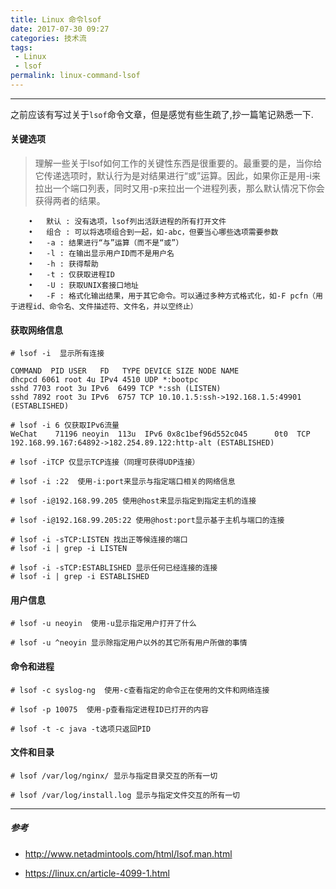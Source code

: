 ```yaml
---
title: Linux 命令lsof
date: 2017-07-30 09:27
categories: 技术流
tags:
 - Linux
 - lsof
permalink: linux-command-lsof
---
```


---

之前应该有写过关于`lsof`命令文章，但是感觉有些生疏了,抄一篇笔记熟悉一下.

#### 关键选项
> 理解一些关于lsof如何工作的关键性东西是很重要的。最重要的是，当你给它传递选项时，默认行为是对结果进行“或”运算。因此，如果你正是用-i来拉出一个端口列表，同时又用-p来拉出一个进程列表，那么默认情况下你会获得两者的结果。

```
	•	默认 : 没有选项，lsof列出活跃进程的所有打开文件
	•	组合 : 可以将选项组合到一起，如-abc，但要当心哪些选项需要参数
	•	-a : 结果进行“与”运算（而不是“或”）
	•	-l : 在输出显示用户ID而不是用户名
	•	-h : 获得帮助
	•	-t : 仅获取进程ID
	•	-U : 获取UNIX套接口地址
	•	-F : 格式化输出结果，用于其它命令。可以通过多种方式格式化，如-F pcfn（用于进程id、命令名、文件描述符、文件名，并以空终止）
```



#### 获取网络信息

```
# lsof -i  显示所有连接
 
COMMAND  PID USER   FD   TYPE DEVICE SIZE NODE NAME
dhcpcd 6061 root 4u IPv4 4510 UDP *:bootpc
sshd 7703 root 3u IPv6  6499 TCP *:ssh (LISTEN)
sshd 7892 root 3u IPv6  6757 TCP 10.10.1.5:ssh->192.168.1.5:49901 (ESTABLISHED)

# lsof -i 6 仅获取IPv6流量
WeChat    71196 neoyin  113u  IPv6 0x8c1bef96d552c045      0t0  TCP 192.168.99.167:64892->182.254.89.122:http-alt (ESTABLISHED)

# lsof -iTCP 仅显示TCP连接（同理可获得UDP连接）

# lsof -i :22  使用-i:port来显示与指定端口相关的网络信息

# lsof -i@192.168.99.205 使用@host来显示指定到指定主机的连接

# lsof -i@192.168.99.205:22 使用@host:port显示基于主机与端口的连接

# lsof -i -sTCP:LISTEN 找出正等候连接的端口
# lsof -i | grep -i LISTEN

# lsof -i -sTCP:ESTABLISHED 显示任何已经连接的连接
# lsof -i | grep -i ESTABLISHED

```



#### 用户信息

```
# lsof -u neoyin  使用-u显示指定用户打开了什么

# lsof -u ^neoyin 显示除指定用户以外的其它所有用户所做的事情

```



#### 命令和进程

```
# lsof -c syslog-ng  使用-c查看指定的命令正在使用的文件和网络连接

# lsof -p 10075  使用-p查看指定进程ID已打开的内容

# lsof -t -c java -t选项只返回PID 
```



#### 文件和目录

```
# lsof /var/log/nginx/ 显示与指定目录交互的所有一切

# lsof /var/log/install.log 显示与指定文件交互的所有一切
```



---

##### 参考

- <http://www.netadmintools.com/html/lsof.man.html>

- <https://linux.cn/article-4099-1.html>

  





